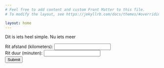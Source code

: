 ```yaml
---
# Feel free to add content and custom Front Matter to this file.
# To modify the layout, see https://jekyllrb.com/docs/themes/#overriding-theme-defaults

layout: home
---
```


<script type = "text/javascript"
         src = "https://ajax.googleapis.com/ajax/libs/jquery/3.6.0/jquery.min.js"></script>

 <script src="{{ "/assets/js/deelauto.js" | relative_url }}"></script>

Dit is iets heel simple. Nu iets meer
<!-- {% raw %} -->
<form id="journey_form">
    <div>
        <label for="journey_km">Rit afstand (kilometers): </label>
        <input type="number" id="journey_km" name=" journey_km", min="1" required>
        <br>
        <label for="journey_min">Rit duur (minuten): </label>
        <input type="number" id="journey_min" name=" journey_min", min="1" required>
    </div>
    <div>
        <input type="submit">
    </div>
</form>
<!-- {% endraw %} -->
